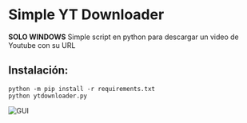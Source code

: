 # Simple YT Downloader

**SOLO WINDOWS**
Simple script en python para descargar un video de Youtube con su URL

## Instalación:

    python -m pip install -r requirements.txt
    python ytdownloader.py

![GUI](https://media.discordapp.net/attachments/978006902866841710/1062161613668487178/image.png)
